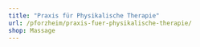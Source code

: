 ```yaml
---
title: "Praxis für Physikalische Therapie"
url: /pforzheim/praxis-fuer-physikalische-therapie/
shop: Massage
---
```

